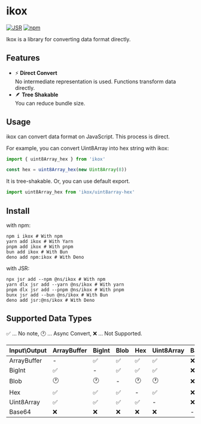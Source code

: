 # ikox
[![JSR](https://jsr.io/badges/@ns/ikox)](https://jsr.io/@ns/ikox)
[![npm](https://img.shields.io/npm/v/ikox)](https://npmjs.com/packages/ikox)

Ikox is a library for converting data format directly.

## Features

- ⚡️ **Direct Convert**  
No intermediate representation is used. Functions transform data directly.
- 🪶 **Tree Shakable**  
You can reduce bundle size.

## Usage

ikox can convert data format on JavaScript. This process is direct.


For example, you can convert Uint8Array into hex string with ikox:
```ts
import { uint8Array_hex } from 'ikox'

const hex = uint8Array_hex(new Uint8Array(8))
```
It is tree-shakable. Or, you can use default export.
```ts
import uint8Array_hex from 'ikox/uint8array-hex'
```

## Install

with npm:
```shell
npm i ikox # With npm
yarn add ikox # With Yarn
pnpm add ikox # With pnpm
bun add ikox # With Bun
deno add npm:ikox # With Deno
```
with JSR:
```shell
npx jsr add --npm @ns/ikox # With npm
yarn dlx jsr add --yarn @ns/ikox # With yarn
pnpm dlx jsr add --pnpm @ns/ikox # With pnpm
bunx jsr add --bun @ns/ikox # With Bun
deno add jsr:@ns/ikox # With Deno
```

## Supported Data Types

✅ ... No note, 🕐 ... Async Convert, ❌ ... Not Supported.

| Input\Output | ArrayBuffer | BigInt | Blob | Hex | Uint8Array | Base64 |
| :-- | --- | --- | --- | --- | --- | --- |
| ArrayBuffer | - | ✅ | ✅ | ✅ | ✅ | ❌ |
| BigInt | ✅ | - | ✅ | ✅ | ✅ | ❌ |
| Blob | 🕐 | 🕐 | - | 🕐 | 🕐 | ❌ |
| Hex | ✅ | ✅ | ✅ | - | ✅ | ❌ |
| Uint8Array | ✅ | ✅ | ✅ | ✅ | - | ❌ |
| Base64 | ❌ | ❌ | ❌ | ❌ | ❌ | - |
